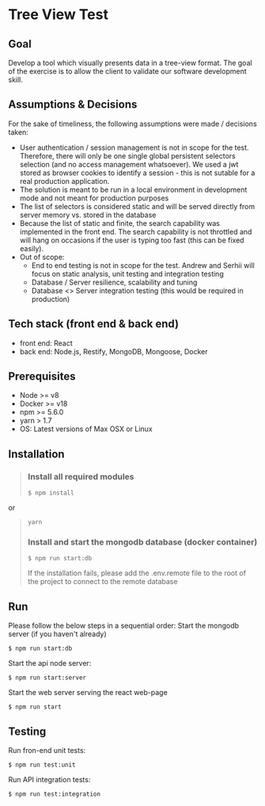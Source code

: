 # Tree View Test

## Goal
Develop a tool which visually presents data in a tree-view format. The goal of the exercise is to allow the client to validate our software development skill.

## Assumptions & Decisions
For the sake of timeliness, the following assumptions were made / decisions taken:
- User authentication / session management is not in scope for the test. Therefore, there will only be one single global persistent selectors selection (and no access management whatsoever). We used a jwt stored as browser cookies to identify a session - this is not sutable for a real production application.
- The solution is meant to be run in a local environment in development mode and not meant for production purposes
- The list of selectors is considered static and will be served directly from server memory vs. stored in the database
- Because the list of static and finite, the search capability was implemented in the front end. The search capability is not throttled and will hang on occasions if the user is typing too fast (this can be fixed easily).
- Out of scope:
  - End to end testing is not in scope for the test. Andrew and Serhii will focus on static analysis, unit testing and integration testing
  - Database / Server resilience, scalability and tuning
  - Database <> Server integration testing (this would be required in production)

## Tech stack (front end & back end)
- front end:
React
- back end:
Node.js, Restify, MongoDB, Mongoose, Docker

## Prerequisites

- Node >= v8
- Docker >= v18
- npm >= 5.6.0
- yarn > 1.7
- OS: Latest versions of Max OSX or Linux

## Installation
> ### Install all required modules
> ```
> $ npm install
> ```
or
> ```
> yarn
> ```
> ### Install and start the mongodb database (docker container)
> ```
> $ npm run start:db
> ```
> If the installation fails, please add the .env.remote file to the root of the project to connect to the remote database 

## Run
Please follow the below steps in a sequential order:
Start the mongodb server (if you haven't already)
```
$ npm run start:db
```
Start the api node server:
```
$ npm run start:server
```
Start the web server serving the react web-page
```
$ npm run start
```

## Testing
Run fron-end unit tests:
```
$ npm run test:unit
```
Run API integration tests:
```
$ npm run test:integration
```
